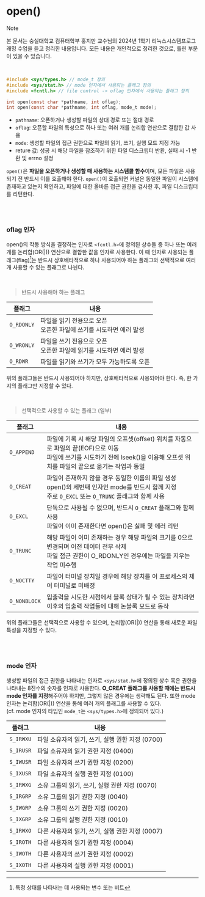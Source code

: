 # open()

> [!note]  
> 본 문서는 숭실대학교 컴퓨터학부 홍지만 교수님의 2024년 1학기 리눅스시스템프로그래밍 수업을 듣고 정리한 내용입니다. 모든 내용은 개인적으로 정리한 것으로, 틀린 부분이 있을 수 있습니다.

<br>

```c
#include <sys/types.h> // mode_t 정의
#include <sys/stat.h> // mode 인자에서 사용되는 플래그 정의
#include <fcntl.h> // file control -> oflag 인자에서 사용되는 플래그 정의

int open(const char *pathname, int oflag);
int open(const char *pathname, int oflag, mode_t mode);
```

- `pathname`: 오픈하거나 생성할 파일의 상대 경로 또는 절대 경로
- `oflag`: 오픈할 파일의 특성으로 하나 또는 여러 개를 논리합 연산으로 결합한 값 사용
- `mode`: 생성할 파일의 접근 권한으로 파일의 읽기, 쓰기, 실행 모드 지정 가능
- reture 값: 성공 시 해당 파일을 참조하기 위한 파일 디스크립터 반환, 실패 시 -1 반환 및 errno 설정

`open()`은 **파일을 오픈하거나 생성할 때 사용하는 시스템콜 함수**이며, 모든 파일은 사용되기 전 반드시 이를 호출해야 한다. `open()`이 호출되면 커널은 동일한 파일이 시스템에 존재하고 있는지 확인하고, 파일에 대한 올바른 접근 권한을 검사한 후, 파일 디스크립터를 리턴한다. 

<br><br>

### oflag 인자

open()의 작동 방식을 결정하는 인자로 `<fcntl.h>`에 정의된 상수들 중 하나 또는 여러 개를 논리합(OR(|)) 연산으로 결합한 값을 인자로 사용한다. 이 때 인자로 사용되는 플래그(flag)[^1]는 반드시 상호배타적으로 하나 사용되어야 하는 플래그와 선택적으로 여러 개 사용할 수 있는 플래그로 나뉜다.

[^1]: 특정 상태를 나타내는 데 사용되는 변수 또는 비트

<br>

> 반드시 사용해야 하는 플래그

| 플래그 | 내용 |
| --- | --- |
| `O_RDONLY` | 파일을 읽기 전용으로 오픈 <br>오픈한 파일에 쓰기를 시도하면 에러 발생 |
| `O_WRONLY` | 파일을 쓰기 전용으로 오픈 <br>오픈한 파일에 읽기를 시도하면 에러 발생 |
| `O_RDWR` | 파일을 읽기와 쓰기가 모두 가능하도록 오픈 |

위의 플래그들은 반드시 사용되어야 하지만, 상호배타적으로 사용되어야 한다. 즉, 한 가지의 플래그만 지정할 수 있다.

<br>

> 선택적으로 사용할 수 있는 플래그 (일부)

| 플래그 | 내용 |
| --- | --- |
| `O_APPEND` | 파일에 기록 시 해당 파일의 오프셋(offset) 위치를 자동으로 파일의 끝(EOF)으로 이동 <br>파일에 쓰기를 시도하기 전에 lseek()을 이용해 오프셋 위치를 파일의 끝으로 옮기는 작업과 동일|
| `O_CREAT` | 파일이 존재하지 않을 경우 동일한 이름의 파일 생성 <br>open()의 세번째 인자인 mode를 반드시 함께 지정 <br>주로 `O_EXCL` 또는 `O_TRUNC` 플래그와 함께 사용|
| `O_EXCL` | 단독으로 사용될 수 없으며, 반드시 `O_CREAT` 플래그와 함께 사용 <br>파일이 이미 존재한다면 open()은 실패 및 에러 리턴|
| `O_TRUNC` | 해당 파일이 이미 존재하는 경우 해당 파일의 크기를 0으로 변경되며 이전 데이터 전부 삭제 <br>파일 접근 권한이 O_RDONLY인 경우에는 파일을 지우는 작업 미수행|
| `O_NOCTTY` | 파일이 터미널 장치일 경우에 해당 장치를 이 프로세스의 제어 터미널로 미배정 |
| `O_NONBLOCK` | 입출력을 시도한 시점에서 블록 상태가 될 수 있는 장치라면 이후의 입출력 작업들에 대해 논블록 모드로 동작|

위의 플래그들은 선택적으로 사용할 수 있으며, 논리합(OR(|)) 연산을 통해 새로운 파일 특성을 지정할 수 있다.

<br><br>

### mode 인자

생성할 파일의 접근 권한을 나타내는 인자로 `<sys/stat.h>`에 정의된 상수 혹은 권한을 나타내는 8진수의 숫자를 인자로 사용한다. **O_CREAT 플래그를 사용할 때에는 반드시 mode 인자를 지정**해주어야 하지만, 그렇지 않은 경우에는 생략해도 된다. 또한 mode 인자는 논리합(OR(|)) 연산을 통해 여러 개의 플래그를 사용할 수 있다.  
(cf. mode 인자의 타입인 `mode_t`는 `<sys/types.h>`에 정의되어 있다.)

| 플래그 | 내용 |
| --- | --- |
| `S_IRWXU` | 파일 소유자의 읽기, 쓰기, 실행 권한 지정 (0700)|
| `S_IRUSR` | 파일 소유자의 읽기 권한 지정 (0400)|
| `S_IWUSR` | 파일 소유자의 쓰기 권한 지정 (0200)|
| `S_IXUSR` | 파일 소유자의 실행 권한 지정 (0100)|
| `S_IRWXG` | 소유 그룹의 읽기, 쓰기, 실행 권한 지정 (0070)|
| `S_IRGRP` | 소유 그룹의 읽기 권한 지정 (0040)|
| `S_IWGRP` | 소유 그룹의 쓰기 권한 지정 (0020)|
| `S_IXGRP` | 소유 그룹의 실행 권한 지정 (0010)|
| `S_IRWXO` | 다른 사용자의 읽기, 쓰기, 실행 권한 지정 (0007)|
| `S_IROTH` | 다른 사용자의 읽기 권한 지정 (0004)|
| `S_IWOTH` | 다른 사용자의 쓰기 권한 지정 (0002)|
| `S_IXOTH` | 다른 사용자의 실행 권한 지정 (0001)|